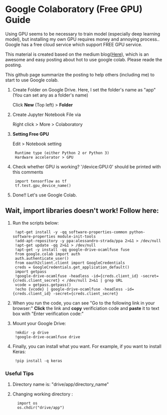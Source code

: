 # Google Colaboratory (Free GPU) Guide

Using GPU seems to be necessary to train model (especially deep learning model), but installing my own GPU requires money and annoying process.. Google has a free cloud service which support FREE GPU service. 

This material is created based on the medium blog([Here](https://medium.com/deep-learning-turkey/google-colab-free-gpu-tutorial-e113627b9f5d)), which is an awesome and easy posting about hot to use google colab. Please reade the posting.

This github page summarize the posting to help others (including me) to start to use Google colab.

1. Create Folder on Google Drive. Here, I set the folder's name as "app" (You can set any as a folder's name)

    Click <b>New</b> (Top left) > <b>Folder</b>

2. Create Jupyter Notebook File via

    Right click > More > Colaboratory
    
3. <b>Setting Free GPU</b>

    Edit > Notebook setting 
    
        Runtime type (either Python 2 or Python 3)
        Hardware accelerator > GPU
        

4. Check whether GPU is working? '/device:GPU:0' should be printed with this comments

        import tensorflow as tf
        tf.test.gpu_device_name()
        
        
5. Done!! Let's use Google Colab.


## Wait, import libraries doesn't work! Follow here:
1. Run the scripts below:

        !apt-get install -y -qq software-properties-common python-software-properties module-init-tools
        !add-apt-repository -y ppa:alessandro-strada/ppa 2>&1 > /dev/null
        !apt-get update -qq 2>&1 > /dev/null
        !apt-get -y install -qq google-drive-ocamlfuse fuse
        from google.colab import auth
        auth.authenticate_user()
        from oauth2client.client import GoogleCredentials
        creds = GoogleCredentials.get_application_default()
        import getpass
        !google-drive-ocamlfuse -headless -id={creds.client_id} -secret={creds.client_secret} < /dev/null 2>&1 | grep URL
        vcode = getpass.getpass()
        !echo {vcode} | google-drive-ocamlfuse -headless -id={creds.client_id} -secret={creds.client_secret}

2. When you run the code, you can see "Go to the following link in your browser:"
<b>Click</b>  the link and <b>copy</b> verificiation code and <b>paste</b> it to text box with "Enter verification code:"

3. Mount your Google Drive:

        !mkdir -p drive
        !google-drive-ocamlfuse drive
        
4. Finally, you can install what you want. For example, if you want to install Keras:

        !pip install -q keras
        
        
 ### Useful Tips
 
 1. Directory name is: "drive/app/directory_name"
 
 2. Changing working directory :
 
          import os
          os.chdir("drive/app")

